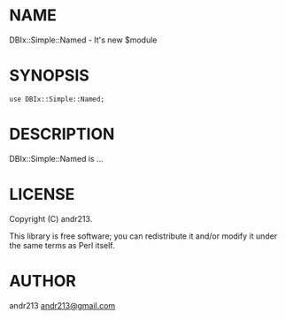 # NAME

DBIx::Simple::Named - It's new $module

# SYNOPSIS

    use DBIx::Simple::Named;

# DESCRIPTION

DBIx::Simple::Named is ...

# LICENSE

Copyright (C) andr213.

This library is free software; you can redistribute it and/or modify
it under the same terms as Perl itself.

# AUTHOR

andr213 <andr213@gmail.com>
